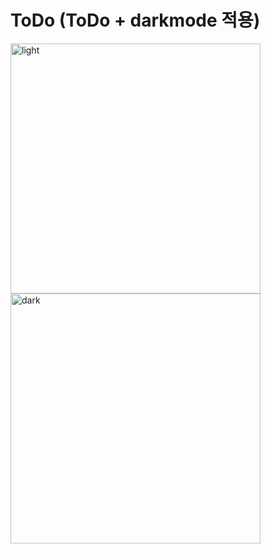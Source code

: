 # ToDo (ToDo + darkmode 적용)
<img width="400" alt="light" src="https://user-images.githubusercontent.com/67304344/211711132-35190793-e407-469a-9475-8587787378dc.png">
<img width="400" alt="dark" src="https://user-images.githubusercontent.com/67304344/211711136-79567c64-dc8a-4018-8551-a4d246ab1f2a.png">
